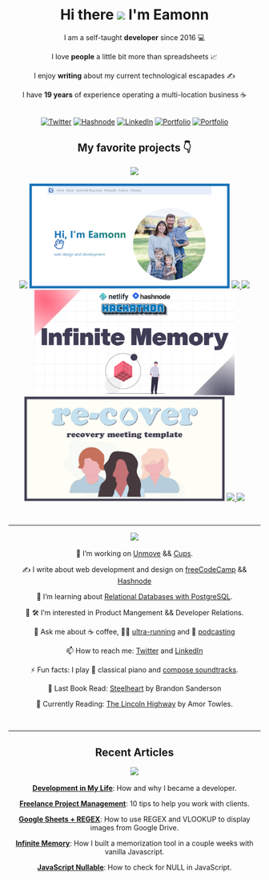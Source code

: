 <h1 align="center">Hi there <img src="https://media.giphy.com/media/m0dmKBkncVETJv2h0S/giphy.gif" width="40"/> I'm Eamonn</h1>

<p align="center">
    I am a self-taught <strong>developer</strong> since 2016 💻
</p>
<p align="center">
    I love <strong>people</strong> a little bit more than spreadsheets 📈
</p>
<p align="center">
    I enjoy <strong>writing</strong> about my current technological escapades ✍
</p>
<p align="center">
    I have <strong>19 years</strong> of experience operating a multi-location business ☕
</p>

<br>
<div align="center">
<a href="https://twitter.com/EamonnCottrell"><img src="https://img.shields.io/badge/Twitter-1DA1F2?style=for-the-badge&logo=twitter&logoColor=white" alt="Twitter"/></a>
<a href="https://blog.eamonncottrell.com/"><img src="https://img.shields.io/badge/DEV BLOG-Hashnode?color=2962FF&style=for-the-badge&logo=hashnode&logoColor=white" alt="Hashnode"/></a>
<a href="https://www.linkedin.com/in/eamonncottrell/"><img src="https://img.shields.io/badge/LinkedIn-LinkedIn?color=0077b5&style=for-the-badge&logo=linkedin" alt="LinkedIn"/></a>
<a href="https://eamonncottrell.com"><img src="https://img.shields.io/badge/PORTFOLIO-Eamonn?style=for-the-badge&logo=About.me&logoColor=black&color=d5e6ff" alt="Portfolio"/></a>
<a href="https://www.freecodecamp.org/news/author/eamonn/"><img src="https://img.shields.io/badge/FREECODECAMP-Eamonn's Author Page?style=for-the-badge&logo=freecodecamp&color=3b3b4f" alt="Portfolio"/></a>

<br>


<h2 align="center">My favorite projects 👇</h2>

<img src="https://media.giphy.com/media/SUFDrfRJOTmcmZndwx/giphy.gif" width="150"/>

<p align="center">
    <img width="400" src="https://user-images.githubusercontent.com/3012159/186456090-a216d2d8-26a6-464b-9ba5-ebda2d50df5a.png"/>
    <img width="400" src="https://github.com/sieis/cottrell-theme/blob/main/static/images/twitter-img.jpg?raw=true">
    <a href="https://github.com/sieis/unmove"><img src="https://github-readme-stats.vercel.app/api/pin/?username=sieis&repo=unmove&theme=calm">
    </a>
    <a href="https://github.com/sieis/cottrell-theme">
        <img src="https://github-readme-stats.vercel.app/api/pin/?username=sieis&repo=cottrell-theme&theme=calm">
    </a>
    <img width="400" src="https://raw.githubusercontent.com/sieis/infinite-memory/main/img/infinite-twitter-card.jpg"/>
    <img width="400" src="https://raw.githubusercontent.com/sieis/re-cover/main/static/images/recover-theme.jpg">
    <a href="https://github.com/sieis/infinite-memory">
        <img src="https://github-readme-stats.vercel.app/api/pin/?username=sieis&repo=infinite-memory&theme=calm">
    </a>
    <a href="https://github.com/sieis/re-cover">
        <img src="https://github-readme-stats.vercel.app/api/pin/?username=sieis&repo=re-cover&theme=calm">
    </a>
</p>
<br>

---



<img src="https://media.giphy.com/media/RRi3GncwtYHTSYODaf/giphy.gif" width="150"/>

🔭 I’m working on [Unmove](https://github.com/sieis/unmove) && [Cups](https://cupsespressocafe.com/).

✍️ I write about web development and design on [freeCodeCamp](https://www.freecodecamp.org/news/author/eamonn/) && [Hashnode](https://blog.eamonncottrell.com/)

🌱 I’m learning about [Relational Databases with PostgreSQL](https://www.freecodecamp.org/learn/relational-database/).

🥑 🛠️ I’m interested in Product Mangement && Developer Relations.

💬 Ask me about ☕ coffee, 🏃‍♂️ [ultra-running](https://www.strava.com/athletes/24426538) and 🎤 [podcasting](https://www.eamonncottrell.com/podcasts/)

📫 How to reach me: [Twitter](https://twitter.com/EamonnCottrell) and [LinkedIn](https://www.linkedin.com/in/eamonncottrell/)

⚡ Fun facts: I play 🎹 classical piano and [compose soundtracks](https://sieis.transistor.fm/).

📖 Last Book Read: [Steelheart](https://www.amazon.com/Steelheart-Reckoners-Brandon-Sanderson/dp/0385743564) by Brandon Sanderson

📖 Currently Reading: [The Lincoln Highway](https://www.amazon.com/Lincoln-Highway-Novel-Amor-Towles/dp/0735222355) by Amor Towles.

<br>

---

<h2>Recent Articles</h2>
<img src="https://media.giphy.com/media/RhMmGFlRGT1UtgGTaD/giphy.gif" width="140"/>

<a href="https://blog.eamonncottrell.com/journey-to-the-center-of-the-code"><strong>Development in My Life</strong></a>: How and why I became a developer.

<a href="https://www.freecodecamp.org/news/how-to-use-trello-to-manage-freelance-web-projects/"><strong>Freelance Project Management</strong></a>: 10 tips to help you work with clients.

<a href="https://blog.eamonncottrell.com/google-sheets-tutorial-how-to-use-regex-and-vlookup-to-display-images-from-google-drive"><strong>Google Sheets + REGEX</strong></a>: How to use REGEX and VLOOKUP to display images from Google Drive.

<a href="https://blog.eamonncottrell.com/infinite-memory"><strong>Infinite Memory</strong></a>: How I built a memorization tool in a couple weeks with vanilla Javascript.

<a href="https://www.freecodecamp.org/news/javascript-nullable-how-to-check-for-null-in-js/"><strong>JavaScript Nullable</strong></a>: How to check for NULL in JavaScript.

<br>
</div>